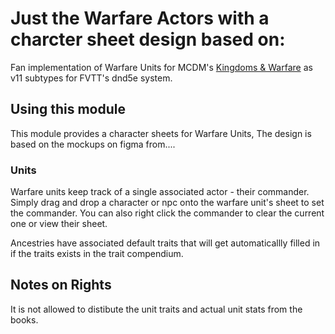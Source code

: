 # Just the Warfare Actors with a charcter sheet design based on:

Fan implementation of Warfare Units for MCDM's [Kingdoms & Warfare](https://shop.mcdmproductions.com/collections/kingdoms-warfare) as v11 subtypes for FVTT's dnd5e system.

## Using this module

This module provides a character sheets for Warfare Units, The design is based on the mockups on figma from....

### Units

Warfare units keep track of a single associated actor - their commander. Simply drag and drop a character or npc onto the warfare unit's sheet to set the commander. You can also right click the commander to clear the current one or view their sheet.

Ancestries have associated default traits that will get automaticallly filled in if the traits exists in the trait compendium.

## Notes on Rights

It is not allowed to distibute the unit traits and actual unit stats from the books.
